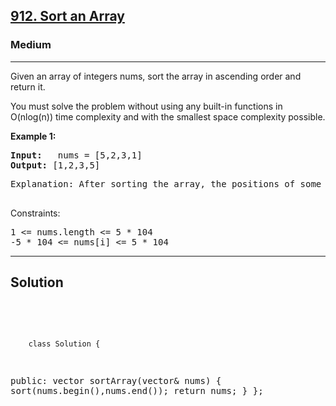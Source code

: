 
<h2><a href="https://leetcode.com/problems/sort-an-array/description/">912. Sort an Array</a></h2>
<h3>Medium</h3>
<hr>
<div><p>
Given an array of integers nums, sort the array in ascending order and return it.

You must solve the problem without using any built-in functions in O(nlog(n)) time complexity and with the smallest space complexity possible.
</p>


<p><strong>Example 1:</strong></p>
<pre><strong>Input:</strong>   nums = [5,2,3,1]
<strong>Output:</strong> [1,2,3,5]
</pre>
<pre>
Explanation: After sorting the array, the positions of some numbers are not changed (for example, 2 and 3), while the positions of other numbers are changed (for example, 1 and 5).
  </pre>
 

Constraints:
<pre>
1 <= nums.length <= 5 * 104
-5 * 104 <= nums[i] <= 5 * 104
</pre>
<hr>
 <h2><strong><b>Solution</b></strong></h2>
 <br>
 <pre>
 
        class Solution {
public:
    vector<int> sortArray(vector<int>& nums) {
      sort(nums.begin(),nums.end());
      return nums;
    }
};
          
 </pre>

